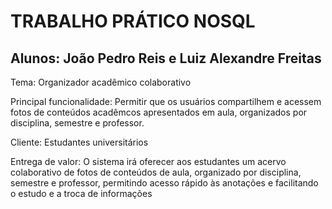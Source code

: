 # TRABALHO PRÁTICO NOSQL
## Alunos: João Pedro Reis e Luiz Alexandre Freitas 

Tema: Organizador acadêmico colaborativo

Principal funcionalidade: Permitir que os usuários compartilhem e acessem fotos de conteúdos acadêmcos apresentados em aula, organizados por disciplina, semestre e professor.

Cliente: Estudantes universitários

Entrega de valor: O sistema irá oferecer aos estudantes um acervo colaborativo de fotos de conteúdos de aula, organizado por disciplina, semestre e professor, permitindo acesso rápido às anotações e facilitando o estudo e a troca de informações
